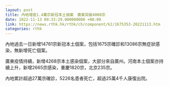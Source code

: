 ```yaml
---
layout: post
title: 內地增逾1.4萬宗新冠本土個案　廣東突破4000宗
date: 2022-11-13 09:33:29.000000000 +08:00
link: https://news.rthk.hk/rthk/ch/component/k2/1675353-20221113.htm
categories: rthk
---
```


內地過去一日新增14761宗新冠本土個案，包括1675宗確診和13086宗無症狀感染，無新增死亡個案。

廣東疫情持續，新增4268宗本土感染個案，大部分來自廣州。河南本土個案亦持續上升，新增2665宗感染，重慶1820宗，北京235宗。

內地累計超過27萬宗確診，5226名患者死亡，超過25萬4千人康復出院。
